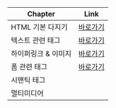 |Chapter|Link|
|----|----|
| HTML 기본 다지기 | [바로가기](HTML5/00/README.md)   |
| 텍스트 관련 태그   | [바로가기](HTML5/01/README.md)   |
| 하이퍼링크 & 이미지 | [바로가기](HTML5/02/README.md)   |
| 폼 관련 태그      | [바로가기](HTML5/03/README.md)   |
| 시맨틱 태그       | []()                   |
| 멀티미디어        | []()                            |
